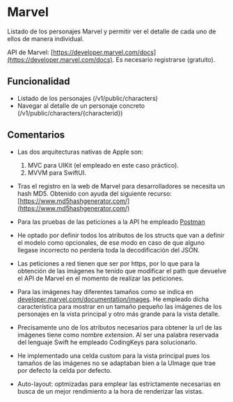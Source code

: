 # Marvel
Listado de los personajes Marvel y permitir ver el detalle de cada uno de ellos de manera individual.

API de Marvel: [https://developer.marvel.com/docs](https://developer.marvel.com/docs). Es necesario registrarse (gratuito).

## Funcionalidad
- Listado de los personajes (/v1/public/characters)
- Navegar al detalle de un personaje concreto (/v1/public/characters/{characterid})

## Comentarios
- Las dos arquitecturas nativas de Apple son:
	1. MVC para UIKit (el empleado en este caso práctico).
	2. MVVM para SwiftUI.

- Tras el registro en la web de Marvel para desarrolladores se necesita un hash MD5. Obtenido con ayuda del siguiente recurso: [https://www.md5hashgenerator.com/](https://www.md5hashgenerator.com/)

- Para las pruebas de las peticiones a la API he empleado [Postman](https://www.postman.com/)

- He optado por definir todos los atributos de los structs que van a definir el modelo como opcionales, de ese modo en caso de que alguno llegase incorrecto no perdería toda la decodificación del JSON.

- Las peticiones a red tienen que ser por https, por lo que para la obtención de las imágenes he tenido que modificar el path que devuelve el API de Marvel en el momento de realizar las peticiones.

- Para las imágenes hay diferentes tamaños como se indica en [developer.marvel.com/documentation/images](https://developer.marvel.com/documentation/images). He empleado dicha característica para mostrar en un tamaño pequeño las imágenes de los personajes en la vista principal y otro más grande para la vista detalle.

- Precisamente uno de los atributos necesarios para obtener la url de las imágenes tiene como nombre *extension*. Al ser una palabra reservada del lenguaje Swift he empleado CodingKeys para solucionarlo.

- He implementado una celda custom para la vista principal pues los tamaños de las imágenes no se adaptaban bien a la UImage que trae por defecto la celda por defecto.

- Auto-layout: optmizadas para emplear las estrictamente necesarias en busca de un mejor rendimiento a la hora de renderizar las vistas.